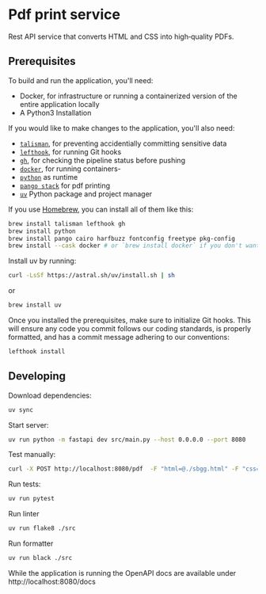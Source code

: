 # Pdf print service
Rest API service that converts HTML and CSS into high‑quality PDFs.

## Prerequisites
To build and run the application, you'll need:

- Docker, for infrastructure or running a containerized version of the entire application locally
- A Python3 Installation

If you would like to make changes to the application, you'll also need:

- [`talisman`](https://thoughtworks.github.io/talisman/), for preventing accidentially committing sensitive data
- [`lefthook`](https://lefthook.dev/), for running Git hooks
- [`gh`](https://cli.github.com/), for checking the pipeline status before pushing
- [`docker`](https://www.docker.com/), for running containers- 
- [`python`](https://www.python.org/) as runtime
- [`pango stack`](https://www.gtk.org/docs/architecture/pango) for pdf printing
- [`uv`](https://github.com/astral-sh/uv) Python package and project manager


If you use [Homebrew](https://brew.sh/), you can install all of them like this:

```sh
brew install talisman lefthook gh
brew install python
brew install pango cairo harfbuzz fontconfig freetype pkg-config
brew install --cask docker # or `brew install docker` if you don't want the desktop app
```
Install uv by running:
```bash
curl -LsSf https://astral.sh/uv/install.sh | sh
```
or
```bash
brew install uv
```

Once you installed the prerequisites, make sure to initialize Git hooks. This will ensure any code you commit follows our coding standards, is properly formatted, and has a commit message adhering to our conventions:

```sh
lefthook install
```

## Developing

Download dependencies:
```bash
uv sync
```

Start server: 
```bash
uv run python -m fastapi dev src/main.py --host 0.0.0.0 --port 8080
```

Test manually:
```bash
curl -X POST http://localhost:8080/pdf  -F "html=@./sbgg.html" -F "css=@./style.css" -o sbgg.pdf
```

Run tests: 
```bash
uv run pytest
```

Run linter
```bash
uv run flake8 ./src
```

Run formatter
```bash
uv run black ./src
```

While the application is running the OpenAPI docs are available under http://localhost:8080/docs